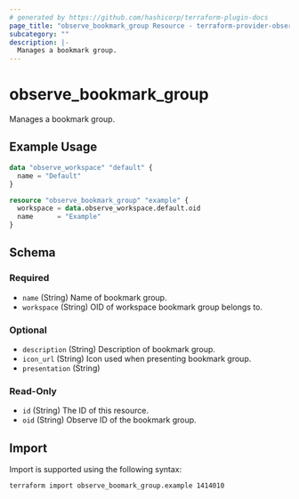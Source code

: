 ```yaml
---
# generated by https://github.com/hashicorp/terraform-plugin-docs
page_title: "observe_bookmark_group Resource - terraform-provider-observe"
subcategory: ""
description: |-
  Manages a bookmark group.
---
```

# observe_bookmark_group

Manages a bookmark group.
## Example Usage
```terraform
data "observe_workspace" "default" {
  name = "Default"
}

resource "observe_bookmark_group" "example" {
  workspace = data.observe_workspace.default.oid
  name      = "Example"
}
```
<!-- schema generated by tfplugindocs -->
## Schema

### Required

- `name` (String) Name of bookmark group.
- `workspace` (String) OID of workspace bookmark group belongs to.

### Optional

- `description` (String) Description of bookmark group.
- `icon_url` (String) Icon used when presenting bookmark group.
- `presentation` (String)

### Read-Only

- `id` (String) The ID of this resource.
- `oid` (String) Observe ID of the bookmark group.
## Import
Import is supported using the following syntax:
```shell
terraform import observe_boomark_group.example 1414010
```

